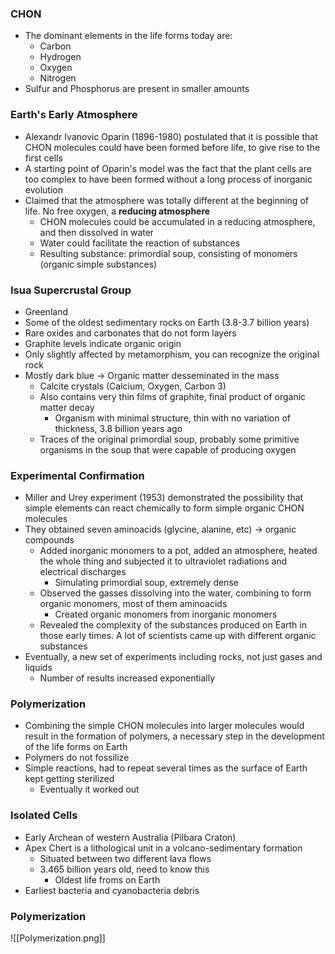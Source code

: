 ### CHON
 - The dominant elements in the life forms today are:
	 - Carbon
	 - Hydrogen
	 - Oxygen
	 - Nitrogen
 - Sulfur and Phosphorus are present in smaller amounts

### Earth's Early Atmosphere
 - Alexandr Ivanovic Oparin (1896-1980) postulated that it is possible that CHON molecules could have been formed before life, to give rise to the first cells
 - A starting point of Oparin's model was the fact that the plant cells are too complex to have been formed without a long process of inorganic evolution
 - Claimed that the atmosphere was totally different at the beginning of life. No free oxygen, a **reducing atmosphere**
	 - CHON molecules could be accumulated in a reducing atmosphere, and then dissolved in water
	 - Water could facilitate the reaction of substances
	 - Resulting substance: primordial soup, consisting of monomers (organic simple substances)

### Isua Supercrustal Group
 - Greenland
 - Some of the oldest sedimentary rocks on Earth (3.8-3.7 billion years)
 - Rare oxides and carbonates that do not form layers
 - Graphite levels indicate organic origin
 - Only slightly affected by metamorphism, you can recognize the original rock
 - Mostly dark blue -> Organic matter desseminated in the mass
	 - Calcite crystals (Calcium, Oxygen, Carbon 3)
	 - Also contains very thin films of graphite, final product of organic matter decay
		 - Organism with minimal structure, thin with no variation of thickness, 3.8 billion years ago
	 - Traces of the original primordial soup, probably some primitive organisms in the soup that were capable of producing oxygen

### Experimental Confirmation
 - Miller and Urey experiment (1953) demonstrated the possibility that simple elements can react chemically to form simple organic CHON molecules
 - They obtained seven aminoacids (glycine, alanine, etc) -> organic compounds
	 - Added inorganic monomers to a pot, added an atmosphere, heated the whole thing and subjected it to ultraviolet radiations and electrical discharges
		 - Simulating primordial soup, extremely dense
	 - Observed the gasses dissolving into the water, combining to form organic monomers, most of them aminoacids
		 - Created organic monomers from inorganic monomers
	 - Revealed the complexity of the substances produced on Earth in those early times. A lot of scientists came up with different organic substances
 - Eventually, a new set of experiments including rocks, not just gases and liquids
	 - Number of results increased exponentially

### Polymerization
 - Combining the simple CHON molecules into larger molecules would result in the formation of polymers, a necessary step in the development of the life forms on Earth
 - Polymers do not fossilize
 - Simple reactions, had to repeat several times as the surface of Earth kept getting sterilized
	 - Eventually it worked out

### Isolated Cells
 - Early Archean of western Australia (Pilbara Craton)
 - Apex Chert is a lithological unit in a volcano-sedimentary formation
	 - Situated between two different lava flows
	 - 3.465 billion years old, need to know this
		 - Oldest life froms on Earth
 - Earliest bacteria and cyanobacteria debris

### Polymerization
![[Polymerization.png]]